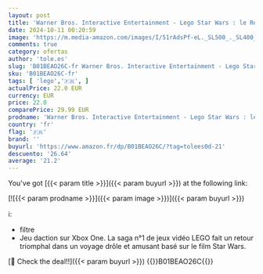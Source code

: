 ```yaml
---
layout: post
title: 'Warner Bros. Interactive Entertainment - Lego Star Wars : le Réveil de la Force'
date: 2024-10-11 00:20:59
image: 'https://m.media-amazon.com/images/I/51rAdsPf-eL._SL500_._SL400_.jpg'
comments: true
category: ofertas
author: 'tole.es'
slug: 'B01BEAO26C-fr Warner Bros. Interactive Entertainment - Lego Star Wars :...'
sku: 'B01BEAO26C-fr'
tags: [ 'lego','🇫🇷', ]
actualPrice: 22.0 EUR
currency: EUR
price: 22.0
comparePrice: 29.99 EUR
prodname: 'Warner Bros. Interactive Entertainment - Lego Star Wars : le Réveil de la Force'
country: 'fr'
flag: '🇫🇷'
brand: ''
buyurl: 'https://www.amazon.fr/dp/B01BEAO26C/?tag=tolees0d-21'
descuento: '26.64'
average: '21.2'
---
```


You've got [{{< param title >}}]({{< param buyurl >}}) at the following link:

[![{{< param prodname >}}]({{< param image >}})]({{< param buyurl >}})

ℹ️:

- filtre
- Jeu daction sur Xbox One. La saga n°1 de jeux vidéo LEGO fait un retour triomphal dans un voyage drôle et amusant basé sur le film Star Wars.

[🛒 Check the deal!!]({{< param buyurl >}})
{{<world>}}B01BEAO26C{{</world>}}
